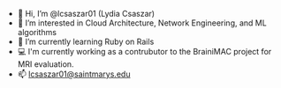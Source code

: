 - 👋 Hi, I’m @lcsaszar01 (Lydia Csaszar)
- 👀 I’m interested in Cloud Architecture, Network Engineering, and ML algorithms
- 🌱 I’m currently learning Ruby on Rails
- 💻 I'm currently working as a contrubutor to the BrainiMAC project for MRI evaluation.
- 📫 lcsaszar01@saintmarys.edu

<!---
lcsaszar01/lcsaszar01 is a ✨ special ✨ repository because its `README.md` (this file) appears on your GitHub profile.
You can click the Preview link to take a look at your changes.
--->
